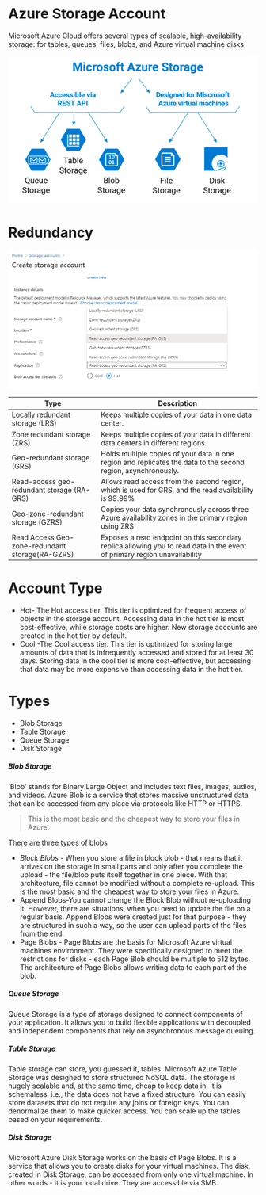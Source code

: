 # Azure Storage Account

Microsoft Azure Cloud offers several types of scalable, high-availability storage: for tables, queues, files, blobs, and Azure virtual machine disks

![N|Solid](Image.png)

# Redundancy

![N|Solid](Replication.png)

| Type | Description |
| ------ | ------ |
| Locally redundant storage (LRS) | Keeps multiple copies of your data in one data center. |
| Zone redundant storage (ZRS) | Keeps multiple copies of your data in different data centers in different regions. |
| Geo-redundant storage (GRS)	 | Holds multiple copies of your data in one region and replicates the data to the second region, asynchronously. |
| Read-access geo-redundant storage (RA-GRS) | Allows read access from the second region, which is used for GRS, and the read availability is 99.99% |
|Geo-zone-redundant storage (GZRS)|Copies your data synchronously across three Azure availability zones in the primary region using ZRS|
|Read Access Geo-zone-redundant storage(RA-GZRS)|Exposes a read endpoint on this secondary replica allowing you to read data in the event of primary region unavailability|

# Account Type
- Hot- The Hot access tier. This tier is optimized for frequent access of objects in the storage account. Accessing data in the hot tier is most cost-effective, while storage costs are higher. New storage accounts are created in the hot tier by default.
- Cool -The Cool access tier. This tier is optimized for storing large amounts of data that is infrequently accessed and stored for at least 30 days. Storing data in the cool tier is more cost-effective, but accessing that data may be more expensive than accessing data in the hot tier.

# Types
- Blob Storage  
- Table Storage
- Queue Storage
- Disk Storage

##### Blob Storage
‘Blob’ stands for Binary Large Object and includes text files, images, audios, and videos. Azure Blob is a service that stores massive unstructured data that can be accessed from any place via protocols like HTTP or HTTPS.
>This is the most basic and the cheapest way to store your files in Azure.

There are three types of blobs

- *Block Blobs* - When you store a file in block blob - that means that it arrives on the storage in small parts and only after you complete the upload - the file/blob puts itself together in one piece. With that architecture, file cannot be modified without a complete re-upload. This is the most basic and the cheapest way to store your files in Azure.
- Append Blobs-You cannot change the Block Blob without re-uploading it. However, there are situations, when you need to update the file on a regular basis. Append Blobs were created just for that purpose - they are structured in such a way, so the user can upload parts of the files from the end.
- Page Blobs - Page Blobs are the basis for Microsoft Azure virtual machines environment. They were specifically designed to meet the restrictions for disks - each Page Blob should be multiple to 512 bytes. The architecture of Page Blobs allows writing data to each part of the blob.

##### Queue Storage

Queue Storage is a type of storage designed to connect components of your application. It allows you to build flexible applications with decoupled and independent components that rely on asynchronous message queuing.

##### Table Storage
Table storage can store, you guessed it, tables. Microsoft Azure Table Storage was designed to store structured NoSQL data. The storage is hugely scalable and, at the same time, cheap to keep data in. 
It is schemaless, i.e., the data does not have a fixed structure. You can easily store datasets that do not require any joins or foreign keys. You can denormalize them to make quicker access. You can scale up the tables based on your requirements.

##### Disk Storage
Microsoft Azure Disk Storage works on the basis of Page Blobs. It is a service that allows you to create disks for your virtual machines. The disk, created in Disk Storage, can be accessed from only one virtual machine. In other words - it is your local drive.
They are accessible via SMB.
